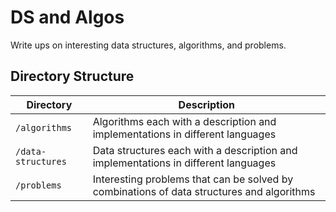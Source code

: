 # DS and Algos
Write ups on interesting data structures, algorithms, and problems.

## Directory Structure

|Directory|Description|
|---------|-----------|
|`/algorithms`|Algorithms each with a description and implementations in different languages|
|`/data-structures`|Data structures each with a description and implementations in different languages|
|`/problems`|Interesting problems that can be solved by combinations of data structures and algorithms|
